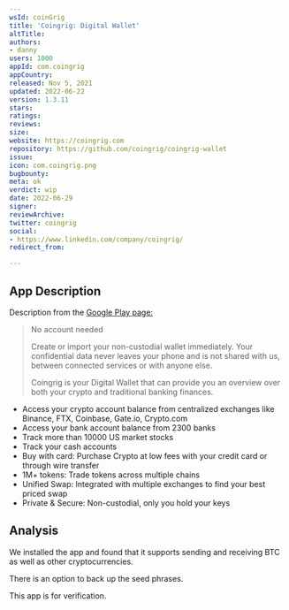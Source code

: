 ```yaml
---
wsId: coinGrig
title: 'Coingrig: Digital Wallet'
altTitle: 
authors: 
- danny
users: 1000
appId: com.coingrig
appCountry: 
released: Nov 5, 2021
updated: 2022-06-22
version: 1.3.11
stars: 
ratings: 
reviews: 
size: 
website: https://coingrig.com
repository: https://github.com/coingrig/coingrig-wallet
issue: 
icon: com.coingrig.png
bugbounty: 
meta: ok
verdict: wip
date: 2022-06-29
signer: 
reviewArchive: 
twitter: coingrig
social: 
- https://www.linkedin.com/company/coingrig/
redirect_from: 

---
```


## App Description 

Description from the [Google Play page:](https://play.google.com/store/apps/details?id=com.coingrig)

> No account needed
> 
> Create or import your non-custodial wallet immediately.
Your confidential data never leaves your phone and is not shared with us, between connected services or with anyone else.
>
> Coingrig is your Digital Wallet that can provide you an overview over both your crypto and traditional banking finances.
>
- Access your crypto account balance from centralized exchanges like Binance, FTX, Coinbase, Gate.io, Crypto.com
- Access your bank account balance from 2300 banks
- Track more than 10000 US market stocks
- Track your cash accounts
- Buy with card: Purchase Crypto at low fees with your credit card or through wire transfer
- 1M+ tokens: Trade tokens across multiple chains
- Unified Swap: Integrated with multiple exchanges to find your best priced swap
- Private & Secure: Non-custodial, only you hold your keys

## Analysis 

We installed the app and found that it supports sending and receiving BTC as well as other cryptocurrencies. 

There is an option to back up the seed phrases.

This app is for verification. 
